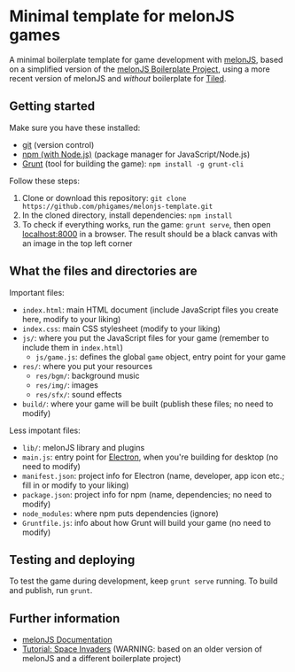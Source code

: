 # Minimal template for melonJS games

A minimal boilerplate template for game development with [melonJS](http://melonjs.org/), based on a simplified version of the [melonJS Boilerplate Project](https://github.com/melonjs/boilerplate), using a more recent version of melonJS and *without* boilerplate for [Tiled](https://www.mapeditor.org/).

## Getting started

Make sure you have these installed:

- [git](https://git-scm.com/) (version control)
- [npm (with Node.js)](https://www.npmjs.com/) (package manager for JavaScript/Node.js)
- [Grunt](https://gruntjs.com/) (tool for building the game): `npm install -g grunt-cli`

Follow these steps:

1. Clone or download this repository: `git clone https://github.com/phigames/melonjs-template.git`
2. In the cloned directory, install dependencies: `npm install`
3. To check if everything works, run the game: `grunt serve`, then open [localhost:8000](http://localhost:8000/) in a browser. The result should be a black canvas with an image in the top left corner

## What the files and directories are

Important files:

- `index.html`: main HTML document (include JavaScript files you create here, modify to your liking)
- `index.css`: main CSS stylesheet (modify to your liking)
- `js/`: where you put the JavaScript files for your game (remember to include them in `index.html`)
    - `js/game.js`: defines the global `game` object, entry point for your game
- `res/`: where you put your resources
    - `res/bgm/`: background music
    - `res/img/`: images
    - `res/sfx/`: sound effects
- `build/`: where your game will be built (publish these files; no need to modify)

Less impotant files:

- `lib/`: melonJS library and plugins
- `main.js`: entry point for [Electron](https://electronjs.org/), when you're building for desktop (no need to modify)
- `manifest.json`: project info for Electron (name, developer, app icon etc.; fill in or modify to your liking)
- `package.json`: project info for npm (name, dependencies; no need to modify)
- `node_modules`: where npm puts dependencies (ignore)
- `Gruntfile.js`: info about how Grunt will build your game (no need to modify)

## Testing and deploying

To test the game during development, keep `grunt serve` running. To build and publish, run `grunt`.

## Further information

- [melonJS Documentation](http://melonjs.github.io/melonJS/docs/)
- [Tutorial: Space Invaders](http://melonjs.github.io/tutorial-space-invaders/) (WARNING: based on an older version of melonJS and a different boilerplate project)

